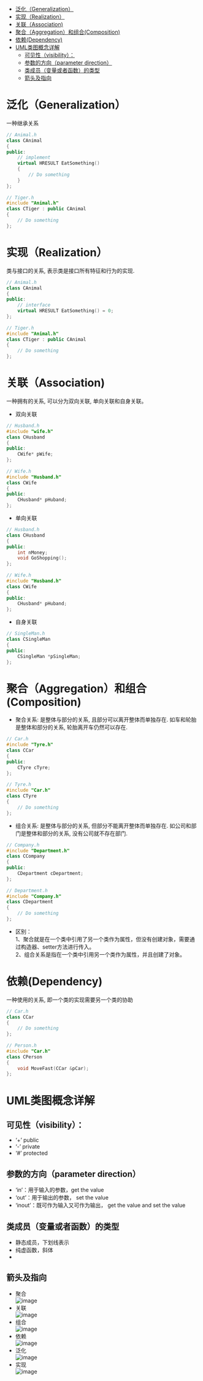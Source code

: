 
- [泛化（Generalization）](#泛化generalization)
- [实现（Realization）](#实现realization)
- [关联（Association)](#关联association)
- [聚合（Aggregation）和组合(Composition)](#聚合aggregation和组合composition)
- [依赖(Dependency)](#依赖dependency)
- [UML类图概念详解](#uml类图概念详解)
  - [可见性（visibility）：](#可见性visibility)
  - [参数的方向（parameter direction）](#参数的方向parameter-direction)
  - [类成员（变量或者函数）的类型](#类成员变量或者函数的类型)
  - [箭头及指向](#箭头及指向)
# 泛化（Generalization）
一种继承关系
```cpp
// Animal.h  
class CAnimal  
{  
public:  
    // implement  
    virtual HRESULT EatSomething()  
    {  
        // Do something  
    }  
};  
  
// Tiger.h  
#include "Animal.h"  
class CTiger : public CAnimal  
{  
    // Do something  
}; 
```
# 实现（Realization）
类与接口的关系, 表示类是接口所有特征和行为的实现.
```cpp
// Animal.h  
class CAnimal  
{  
public:  
    // interface  
    virtual HRESULT EatSomething() = 0;  
};  
  
// Tiger.h  
#include "Animal.h"  
class CTiger : public CAnimal  
{  
    // Do something  
};
```
# 关联（Association)
一种拥有的关系, 可以分为双向关联, 单向关联和自身关联。  
- 双向关联
```cpp
// Husband.h  
#include "wife.h"  
class CHusband  
{  
public:  
    CWife* pWife;  
};  
  
// Wife.h  
#include "Husband.h"  
class CWife  
{  
public:  
    CHusband* pHuband;  
};  
```
- 单向关联
```cpp
// Husband.h  
class CHusband  
{  
public:  
    int nMoney;  
    void GoShopping();   
};  
  
// Wife.h  
#include "Husband.h"  
class CWife  
{  
public:  
    CHusband* pHuband;  
};  
```
- 自身关联
```cpp
// SingleMan.h  
class CSingleMan  
{  
public:  
    CSingleMan *pSingleMan;  
};  
```
# 聚合（Aggregation）和组合(Composition)
- 聚合关系: 是整体与部分的关系, 且部分可以离开整体而单独存在. 如车和轮胎是整体和部分的关系, 轮胎离开车仍然可以存在.
```cpp
// Car.h  
#include "Tyre.h"  
class CCar  
{  
public:  
    CTyre cTyre;  
};  
  
// Tyre.h  
#include "Car.h"  
class CTyre  
{  
    // Do something  
};  
```
- 组合关系: 是整体与部分的关系, 但部分不能离开整体而单独存在. 如公司和部门是整体和部分的关系, 没有公司就不存在部门.
```cpp
// Company.h  
#include "Department.h"  
class CCompany  
{  
public:  
    CDepartment cDepartment;  
};  
  
// Department.h  
#include "Company.h"  
class CDepartment  
{  
    // Do something  
};  
```
- 区别：  
1、聚合就是在一个类中引用了另一个类作为属性，但没有创建对象，需要通过构造器、setter方法进行传入。  
2、组合关系是指在一个类中引用另一个类作为属性，并且创建了对象。
# 依赖(Dependency)
一种使用的关系,  即一个类的实现需要另一个类的协助
```cpp
// Car.h  
class CCar  
{  
    // Do something  
};  
  
// Person.h  
#include "Car.h"  
class CPerson  
{  
    void MoveFast(CCar &pCar);  
};  
```

# UML类图概念详解
## 可见性（visibility）：
- ‘+’ public
- ‘-’ private
- ‘#’ protected
## 参数的方向（parameter direction）
- ‘in’：用于输入的参数，get the value
- ‘out’：用于输出的参数， set the value
- ‘inout’：既可作为输入又可作为输出， get the value and set the value
## 类成员（变量或者函数）的类型
- 静态成员，下划线表示
- 纯虚函数，斜体
- 
## 箭头及指向
- 聚合  
![image](pic/Aggregation.png)
- 关联  
![image](pic/Association.png)  
- 组合  
![image](pic/Composition.png)  
- 依赖  
![image](pic/Dependency.png)  
- 泛化  
![image](pic/Generalization.png) 
- 实现  
![image](pic/Realization.png) 